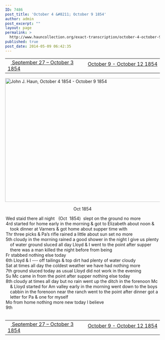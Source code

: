 ```yaml
---
ID: 7486
post_title: 'October 4 &#8211; October 9 1854'
author: admin
post_excerpt: ""
layout: page
permalink: >
  http://www.hauncollection.org/exact-transcription/october-4-october-9-1854/
published: true
post_date: 2014-05-09 06:42:35
---
```

<table style="width: 100%;" align="center">
<tbody>
<tr>
<td width="50%"><a title="September 27 – October 3 1854" href="http://www.hauncollection.org/version-2/version-ii-series-i/september-27-october-3-1854/"><img src="https://lh3.googleusercontent.com/-EFJpxxNiPNw/VqgtWBCZrMI/AAAAAAAAAFU/WfY4lPFWWkg/s800-Ic42/Soeb-Plain-Arrows-8-10px.png" alt="" width="10" height="10" /> September 27 – October 3 1854</a></td>
<td style="text-align: right;"><a title="October 9 – October 12 1854" href="http://www.hauncollection.org/version-2/version-ii-series-i/october-9-october-12-1854/"> October 9 - October 12 1854 <img src="https://lh3.googleusercontent.com/-67k0cYlpXHw/VqgtWKz1MXI/AAAAAAAAAFU/k9PW_Piyurk/s800-Ic42/Soeb-Plain-Arrows-5-10px.png" alt="" width="10" height="10" /></a></td>
</tr>
</tbody>
</table>
<a href="http://www.hauncollection.org/?attachment_id=2286" target="_blank" rel="noopener"><img class="alignnone size-large wp-image-2286" src="http://www.hauncollection.org/wp-content/uploads/John Haun/JJH_056_October 4 1854 - October 9 1854-1024x682.jpg" alt="John J. Haun, October 4 1854 - October 9 1854" width="604" height="402" /></a>
<p style="text-align: center;">Oct 1854</p>

<div style="text-indent: -1em; padding-left: 16px;">Wed staid there all night   (Oct  1854)  slept on the ground no more</div>
<div style="text-indent: -1em; padding-left: 16px;">4rd started for home early in the morning &amp; got to Elizabeth about noon
&amp; took dinner at Varners &amp; got home about supper time with</div>
<div style="text-indent: -1em; padding-left: 16px;">Thr three picks &amp; Pa’s rifle rained a little about sun set no more</div>
<div style="text-indent: -1em; padding-left: 16px;">5th cloudy in the morning rained a good shower in the night I give us
plenty of water ground sluced all day Lloyd &amp; I went to the point
after supper there was a man killed the night before from being</div>
<div style="text-indent: -1em; padding-left: 16px;">Fr stabbed nothing else today</div>
<div style="text-indent: -1em; padding-left: 16px;">6th Lloyd &amp; I --- off tailings &amp; top dirt had plenty of water cloudy</div>
<div style="text-indent: -1em; padding-left: 16px;">Sat at times all day the coldest weather we have had nothing more</div>
<div style="text-indent: -1em; padding-left: 16px;">7th ground sluced today as usual Lloyd did not work in the evening</div>
<div style="text-indent: -1em; padding-left: 16px;">Su Mc came in from the point after supper nothing else today</div>
<div style="text-indent: -1em; padding-left: 16px;">8th cloudy at times all day but no rain went up the ditch in the
forenoon Mc &amp; Lloyd started for Am valley early in the morning
went down to the boys cabbin in the forenoon near the ranch
went to the point after dinner got a letter for Pa &amp; one for myself</div>
<div style="text-indent: -1em; padding-left: 16px;">Mo from home nothing more new today I believe</div>
<div style="text-indent: -1em; padding-left: 16px;">9th</div>
&nbsp;
<table style="width: 100%;" align="center">
<tbody>
<tr>
<td width="50%"><a title="September 27 – October 3 1854" href="http://www.hauncollection.org/version-2/version-ii-series-i/september-27-october-3-1854/"><img src="https://lh3.googleusercontent.com/-EFJpxxNiPNw/VqgtWBCZrMI/AAAAAAAAAFU/WfY4lPFWWkg/s800-Ic42/Soeb-Plain-Arrows-8-10px.png" alt="" width="10" height="10" /> September 27 – October 3 1854</a></td>
<td style="text-align: right;"><a title="October 9 – October 12 1854" href="http://www.hauncollection.org/version-2/version-ii-series-i/october-9-october-12-1854/"> October 9 - October 12 1854 <img src="https://lh3.googleusercontent.com/-67k0cYlpXHw/VqgtWKz1MXI/AAAAAAAAAFU/k9PW_Piyurk/s800-Ic42/Soeb-Plain-Arrows-5-10px.png" alt="" width="10" height="10" /></a></td>
</tr>
</tbody>
</table>